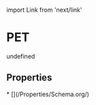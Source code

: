 import Link from 'next/link'
# PET

undefined

## Properties

<Grid>
* [](/Properties/Schema.org/)

</Grid>


